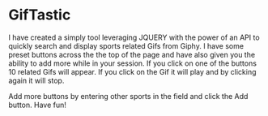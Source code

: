 # GifTastic

I have created a simply tool leveraging JQUERY with the power of an API to quickly search and display sports related Gifs from Giphy.  I have some preset buttons across the the top of the page and have also given you the ability to add more while in your session.  If you click on one of the buttons 10 related Gifs will appear.  If you click on the Gif it will play and by clicking again it will stop.

Add more buttons by entering other sports in the field and click the Add button.  Have fun!
